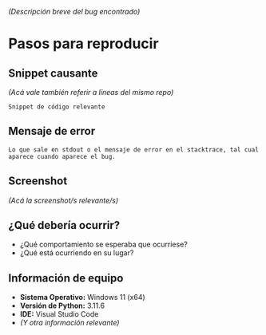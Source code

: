 *(Descripción breve del bug encontrado)*

# Pasos para reproducir

## Snippet causante

*(Acá vale también referir a líneas del mismo repo)*
```
Snippet de código relevante
```

## Mensaje de error

```
Lo que sale en stdout o el mensaje de error en el stacktrace, tal cual
aparece cuando aparece el bug.
```

## Screenshot

*(Acá la screenshot/s relevante/s)*

## ¿Qué debería ocurrir?

* ¿Qué comportamiento se esperaba que ocurriese?
* ¿Qué está ocurriendo en su lugar?

## Información de equipo

* **Sistema Operativo:** Windows 11 (x64)
* **Versión de Python:** 3.11.6
* **IDE:** Visual Studio Code
* *(Y otra información relevante)*

